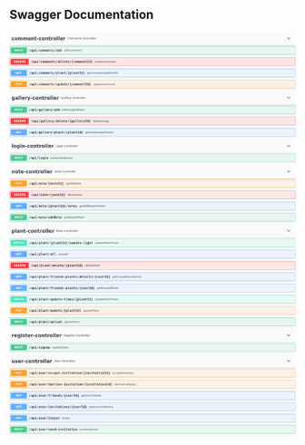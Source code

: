 ## Swagger Documentation

![Swagger Documentation](src/main/java/com/example/smartplantbuddy/documentation/documentation.png)
